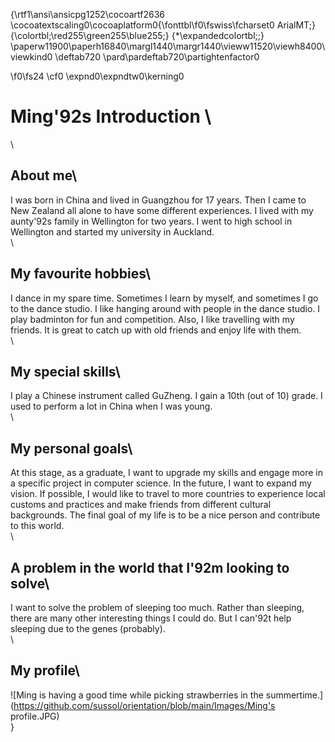 {\rtf1\ansi\ansicpg1252\cocoartf2636
\cocoatextscaling0\cocoaplatform0{\fonttbl\f0\fswiss\fcharset0 ArialMT;}
{\colortbl;\red255\green255\blue255;}
{\*\expandedcolortbl;;}
\paperw11900\paperh16840\margl1440\margr1440\vieww11520\viewh8400\viewkind0
\deftab720
\pard\pardeftab720\partightenfactor0

\f0\fs24 \cf0 \expnd0\expndtw0\kerning0
# Ming\'92s Introduction \
\
## About me\
I was born in China and lived in Guangzhou for 17 years. Then I came to New Zealand all alone to have some different experiences. I lived with my aunty\'92s family in Wellington for two years. I went to high school in Wellington and started my university in Auckland. \
\
## My favourite hobbies\
I dance in my spare time. Sometimes I learn by myself, and sometimes I go to the dance studio. I like hanging around with people in the dance studio. I play badminton for fun and competition. Also, I like travelling with my friends. It is great to catch up with old friends and enjoy life with them. \
\
## My special skills\
I play a Chinese instrument called GuZheng. I gain a 10th (out of 10) grade. I used to perform a lot in China when I was young. \
\
## My personal goals\
At this stage, as a graduate, I want to upgrade my skills and engage more in a specific project in computer science. In the future, I want to expand my vision. If possible, I would like to travel to more countries to experience local customs and practices and make friends from different cultural backgrounds. The final goal of my life is to be a nice person and contribute to this world. \
\
## A problem in the world that I\'92m looking to solve\
I want to solve the problem of sleeping too much. Rather than sleeping, there are many other interesting things I could do. But I can\'92t help sleeping due to the genes (probably). \
\
## My profile\
![Ming is having a good time while picking strawberries in the summertime.](https://github.com/sussol/orientation/blob/main/Images/Ming's profile.JPG)\
}